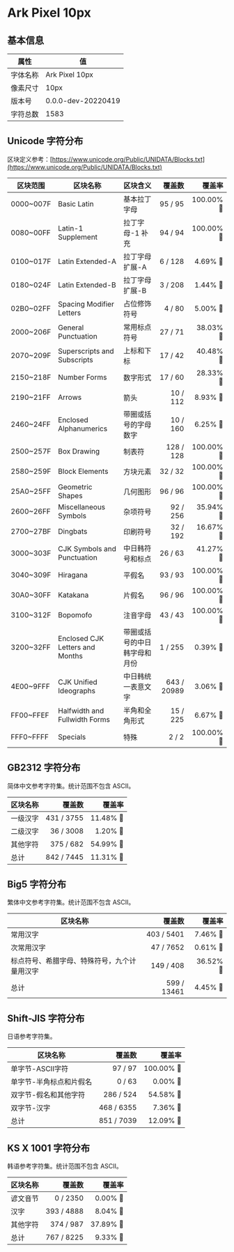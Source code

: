 # Ark Pixel 10px

## 基本信息

| 属性 | 值 |
|---|---|
| 字体名称 | Ark Pixel 10px |
| 像素尺寸 | 10px |
| 版本号 | 0.0.0-dev-20220419 |
| 字符总数 | 1583 |

## Unicode 字符分布

区块定义参考：[https://www.unicode.org/Public/UNIDATA/Blocks.txt](https://www.unicode.org/Public/UNIDATA/Blocks.txt)

| 区块范围 | 区块名称 | 区块含义 | 覆盖数 | 覆盖率 |
|---|---|---|---:|---:|
| 0000~007F | Basic Latin | 基本拉丁字母 | 95 / 95 | 100.00% 🚩 |
| 0080~00FF | Latin-1 Supplement | 拉丁字母-1 补充 | 94 / 94 | 100.00% 🚩 |
| 0100~017F | Latin Extended-A | 拉丁字母 扩展-A | 6 / 128 | 4.69% 🚧 |
| 0180~024F | Latin Extended-B | 拉丁字母 扩展-B | 3 / 208 | 1.44% 🚧 |
| 02B0~02FF | Spacing Modifier Letters | 占位修饰符号 | 4 / 80 | 5.00% 🚧 |
| 2000~206F | General Punctuation | 常用标点符号 | 27 / 71 | 38.03% 🚧 |
| 2070~209F | Superscripts and Subscripts | 上标和下标 | 17 / 42 | 40.48% 🚧 |
| 2150~218F | Number Forms | 数字形式 | 17 / 60 | 28.33% 🚧 |
| 2190~21FF | Arrows | 箭头 | 10 / 112 | 8.93% 🚧 |
| 2460~24FF | Enclosed Alphanumerics | 带圈或括号的字母数字 | 10 / 160 | 6.25% 🚧 |
| 2500~257F | Box Drawing | 制表符 | 128 / 128 | 100.00% 🚩 |
| 2580~259F | Block Elements | 方块元素 | 32 / 32 | 100.00% 🚩 |
| 25A0~25FF | Geometric Shapes | 几何图形 | 96 / 96 | 100.00% 🚩 |
| 2600~26FF | Miscellaneous Symbols | 杂项符号 | 92 / 256 | 35.94% 🚧 |
| 2700~27BF | Dingbats | 印刷符号 | 32 / 192 | 16.67% 🚧 |
| 3000~303F | CJK Symbols and Punctuation | 中日韩符号和标点 | 26 / 63 | 41.27% 🚧 |
| 3040~309F | Hiragana | 平假名 | 93 / 93 | 100.00% 🚩 |
| 30A0~30FF | Katakana | 片假名 | 96 / 96 | 100.00% 🚩 |
| 3100~312F | Bopomofo | 注音字母 | 43 / 43 | 100.00% 🚩 |
| 3200~32FF | Enclosed CJK Letters and Months | 带圈或括号的中日韩字母和月份 | 1 / 255 | 0.39% 🚧 |
| 4E00~9FFF | CJK Unified Ideographs | 中日韩统一表意文字 | 643 / 20989 | 3.06% 🚧 |
| FF00~FFEF | Halfwidth and Fullwidth Forms | 半角和全角形式 | 15 / 225 | 6.67% 🚧 |
| FFF0~FFFF | Specials | 特殊 | 2 / 2 | 100.00% 🚩 |

## GB2312 字符分布

简体中文参考字符集。统计范围不包含 ASCII。

| 区块名称 | 覆盖数 | 覆盖率 |
|---|---:|---:|
| 一级汉字 | 431 / 3755 | 11.48% 🚧 |
| 二级汉字 | 36 / 3008 | 1.20% 🚧 |
| 其他字符 | 375 / 682 | 54.99% 🚧 |
| 总计 | 842 / 7445 | 11.31% 🚧 |

## Big5 字符分布

繁体中文参考字符集。统计范围不包含 ASCII。

| 区块名称 | 覆盖数 | 覆盖率 |
|---|---:|---:|
| 常用汉字 | 403 / 5401 | 7.46% 🚧 |
| 次常用汉字 | 47 / 7652 | 0.61% 🚧 |
| 标点符号、希腊字母、特殊符号，九个计量用汉字 | 149 / 408 | 36.52% 🚧 |
| 总计 | 599 / 13461 | 4.45% 🚧 |

## Shift-JIS 字符分布

日语参考字符集。

| 区块名称 | 覆盖数 | 覆盖率 |
|---|---:|---:|
| 单字节-ASCII字符 | 97 / 97 | 100.00% 🚩 |
| 单字节-半角标点和片假名 | 0 / 63 | 0.00% 🚧 |
| 双字节-假名和其他字符 | 286 / 524 | 54.58% 🚧 |
| 双字节-汉字 | 468 / 6355 | 7.36% 🚧 |
| 总计 | 851 / 7039 | 12.09% 🚧 |

## KS X 1001 字符分布

韩语参考字符集。统计范围不包含 ASCII。

| 区块名称 | 覆盖数 | 覆盖率 |
|---|---:|---:|
| 谚文音节 | 0 / 2350 | 0.00% 🚧 |
| 汉字 | 393 / 4888 | 8.04% 🚧 |
| 其他字符 | 374 / 987 | 37.89% 🚧 |
| 总计 | 767 / 8225 | 9.33% 🚧 |
